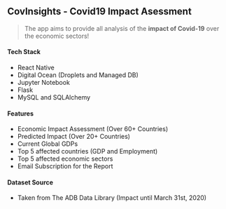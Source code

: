 
## CovInsights - Covid19 Impact Asessment 

> The app aims to provide all analysis of the **impact of Covid-19** over the economic sectors!

#### Tech Stack

- React Native
- Digital Ocean (Droplets and Managed DB)
- Jupyter Notebook
- Flask
- MySQL and SQLAlchemy 

#### Features

- Economic Impact Assessment (Over 60+ Countries)
- Predicted Impact (Over 20+ Countries)
- Current Global GDPs
- Top 5 affected countries (GDP and Employment)
- Top 5 affected economic sectors
- Email Subscription for the Report

#### Dataset Source
 - Taken from The ADB Data Library (Impact until March 31st, 2020)
